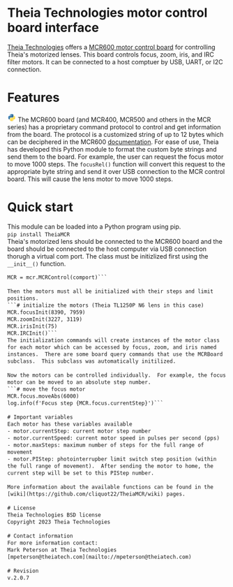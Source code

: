 # Theia Technologies motor control board interface
[Theia Technologies](https://www.theiatech.com) offers a [MCR600 motor control board](https://www.theiatech.com/lenses/accessories/mcr/) for controlling Theia's motorized lenses.  This board controls focus, zoom, iris, and IRC filter motors.  It can be connected to a host comptuer by USB, UART, or I2C connection.  

# Features
<img src="https://raw.githubusercontent.com/devicons/devicon/master/icons/python/python-original.svg" alt="python" width="20" height="20"/> The MCR600 board (and MCR400, MCR500 and others in the MCR series) has a proprietary command protocol to control and get information from the board.  The protocol is a customized string of up to 12 bytes which can be deciphered in the MCR600 [documentation](https://www.theiatech.com/lenses/accessories/mcr/).  For ease of use, Theia has developed this Python module to format the custom byte strings and send them to the board.  For example, the user can request the focus motor to move 1000 steps.  The `focusRel()` function will convert this request to the appropriate byte string and send it over USB connection to the MCR control board.  This will cause the lens motor to move 1000 steps.  

# Quick start
This module can be loaded into a Python program using pip.  
`pip install TheiaMCR`   
Theia's motorized lens should be connected to the MCR600 board and the board should be connected to the host computer via USB connection thorugh a virtual com port.  The class must be initizlized first using the `__init__()` function.   
```# create the motor control board instance
MCR = mcr.MCRControl(comport)``` 

Then the motors must all be initialized with their steps and limit positions.  
```# initialize the motors (Theia TL1250P N6 lens in this case)
MCR.focusInit(8390, 7959)
MCR.zoomInit(3227, 3119)
MCR.irisInit(75)
MCR.IRCInit()```  
The initialization commands will create instances of the motor class for each motor which can be accessed by focus, zoom, and iris named instances.  There are some board query commands that use the MCRBoard subclass.  This subclass was automatically initilized.  

Now the motors can be controlled individually.  For example, the focus motor can be moved to an absolute step number.  
```# move the focus motor
MCR.focus.moveAbs(6000)
log.info(f'Focus step {MCR.focus.currentStep}')``` 

# Important variables
Each motor has these variables available
- motor.currentStep: current motor step number
- motor.currentSpeed: current motor speed in pulses per second (pps)
- motor.maxSteps: maximum number of steps for the full range of movement
- motor.PIStep: photointerrupber limit switch step position (within the full range of movement).  After sending the motor to home, the current step will be set to this PIStep number.  

More information about the available functions can be found in the [wiki](https://github.com/cliquot22/TheiaMCR/wiki) pages.   

# License
Theia Technologies BSD license
Copyright 2023 Theia Technologies

# Contact information
For more information contact: 
Mark Peterson at Theia Technologies
[mpeterson@theiatech.com](mailto://mpeterson@theiatech.com)

# Revision
v.2.0.7